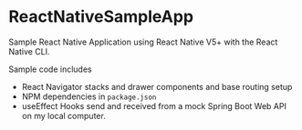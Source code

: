 # ReactNativeSampleApp

Sample React Native Application using React Native V5+ with the React Native CLI.  

Sample code includes 

* React Navigator stacks and drawer components and base routing setup
* NPM dependencies in `package.json`
* useEffect Hooks send and received from a mock Spring Boot Web API on my local computer. 
